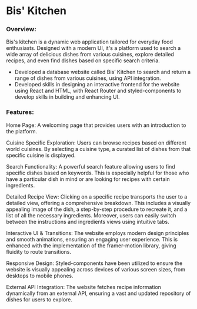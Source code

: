 # Bis' Kitchen

### Overview:
Bis's kitchen is a dynamic web application tailored for everyday food enthusiasts. Designed with a modern UI, it's a platform used to search a wide array of delicious dishes from various cuisines, explore detailed recipes, and even find dishes based on specific search criteria.
- Developed a database website called Bis’ Kitchen to search and return a range of dishes from various cuisines, using API integration.
- Developed skills in designing an interactive frontend for the website using React and HTML, with React Router and styled-components to develop skills in building and enhancing UI.

### Features:

Home Page: A welcoming page that provides users with an introduction to the platform.

Cuisine Specific Exploration: Users can browse recipes based on different world cuisines. By selecting a cuisine type, a curated list of dishes from that specific cuisine is displayed.

Search Functionality: A powerful search feature allowing users to find specific dishes based on keywords. This is especially helpful for those who have a particular dish in mind or are looking for recipes with certain ingredients.

Detailed Recipe View: Clicking on a specific recipe transports the user to a detailed view, offering a comprehensive breakdown. This includes a visually appealing image of the dish, a step-by-step procedure to recreate it, and a list of all the necessary ingredients. Moreover, users can easily switch between the instructions and ingredients views using intuitive tabs.

Interactive UI & Transitions: The website employs modern design principles and smooth animations, ensuring an engaging user experience. This is enhanced with the implementation of the framer-motion library, giving fluidity to route transitions.

Responsive Design: Styled-components have been utilized to ensure the website is visually appealing across devices of various screen sizes, from desktops to mobile phones.

External API Integration: The website fetches recipe information dynamically from an external API, ensuring a vast and updated repository of dishes for users to explore.

